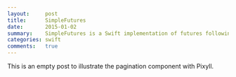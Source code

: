 ```yaml
---
layout:     post
title:      SimpleFutures
date:       2015-01-02
summary:    SimpleFutures is a Swift implementation of futures following the the Scala Futures Spec.
categories: swift
comments:   true
---
```


This is an empty post to illustrate the pagination component with Pixyll.
